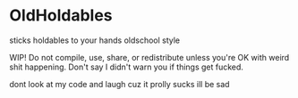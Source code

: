 # OldHoldables
 sticks holdables to your hands oldschool style

WIP! Do not compile, use, share, or redistribute unless you're OK with weird shit happening. Don't say I didn't warn you if things get fucked.

dont look at my code and laugh cuz it prolly sucks ill be sad
